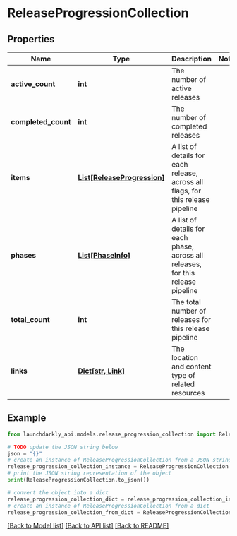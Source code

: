 # ReleaseProgressionCollection


## Properties

Name | Type | Description | Notes
------------ | ------------- | ------------- | -------------
**active_count** | **int** | The number of active releases | 
**completed_count** | **int** | The number of completed releases | 
**items** | [**List[ReleaseProgression]**](ReleaseProgression.md) | A list of details for each release, across all flags, for this release pipeline | 
**phases** | [**List[PhaseInfo]**](PhaseInfo.md) | A list of details for each phase, across all releases, for this release pipeline | 
**total_count** | **int** | The total number of releases for this release pipeline | 
**links** | [**Dict[str, Link]**](Link.md) | The location and content type of related resources | 

## Example

```python
from launchdarkly_api.models.release_progression_collection import ReleaseProgressionCollection

# TODO update the JSON string below
json = "{}"
# create an instance of ReleaseProgressionCollection from a JSON string
release_progression_collection_instance = ReleaseProgressionCollection.from_json(json)
# print the JSON string representation of the object
print(ReleaseProgressionCollection.to_json())

# convert the object into a dict
release_progression_collection_dict = release_progression_collection_instance.to_dict()
# create an instance of ReleaseProgressionCollection from a dict
release_progression_collection_from_dict = ReleaseProgressionCollection.from_dict(release_progression_collection_dict)
```
[[Back to Model list]](../README.md#documentation-for-models) [[Back to API list]](../README.md#documentation-for-api-endpoints) [[Back to README]](../README.md)


